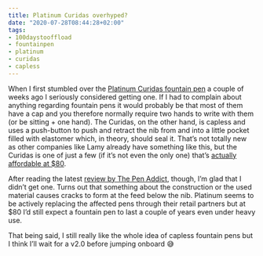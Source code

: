 ```yaml
---
title: Platinum Curidas overhyped?
date: "2020-07-28T08:44:28+02:00"
tags:
- 100daystooffload
- fountainpen
- platinum
- curidas
- capless
---
```


When I first stumbled over the [Platinum Curidas fountain pen](https://www.platinum-pen.co.jp/curidas_e.html) a couple of weeks ago I seriously considered getting one. If I had to complain about anything regarding fountain pens it would probably be that most of them have a cap and you therefore normally require two hands to write with them (or be sitting + one hand). The Curidas, on the other hand, is capless and uses a push-button to push and retract the nib from and into a little pocket filled with elastomer which, in theory, should seal it. That’s not totally new as other companies like Lamy already have something like this, but the Curidas is one of just a few (if it’s not even the only one) that’s [actually affordable at $80](https://www.jetpens.com/Platinum-Curidas-Fountain-Pens/ct/5986). 

After reading the latest [review by The Pen Addict](https://www.penaddict.com/blog/2020/7/27/platinum-curidas-fountain-pen-review), though, I’m glad that I didn’t get one. Turns out that something about the construction or the used material causes cracks to form at the feed below the nib. Platinum seems to be actively replacing the affected pens through their retail partners but at $80 I’d still expect a fountain pen to last a couple of years even under heavy use.

That being said, I still really like the whole idea of capless fountain pens but I think I’ll wait for a v2.0 before jumping onboard 😅
